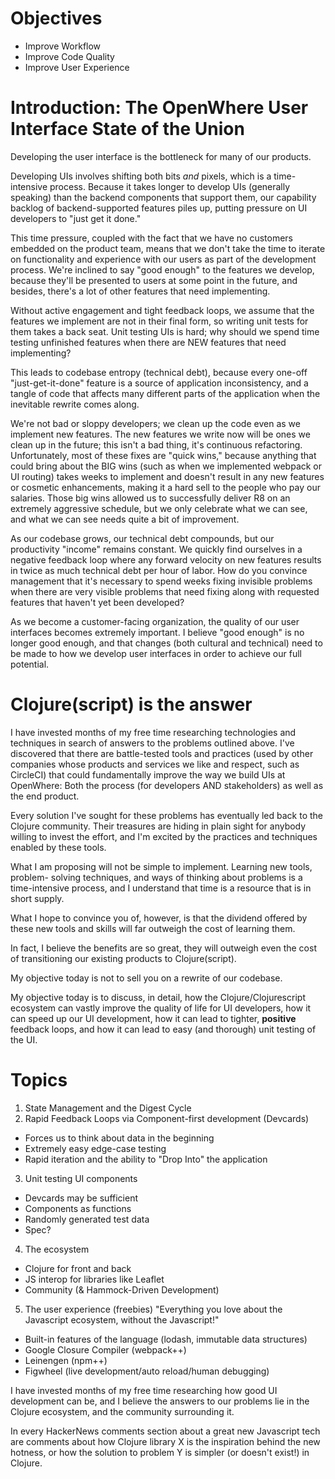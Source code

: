 # Objectives
+ Improve Workflow
+ Improve Code Quality
+ Improve User Experience

# Introduction: The OpenWhere User Interface State of the Union
Developing the user interface is the bottleneck for many of our products.

Developing UIs involves shifting both bits *and* pixels, which is a
time-intensive process. Because it takes longer to develop UIs (generally
speaking) than the backend components that support them, our capability backlog
of backend-supported features piles up, putting pressure on UI developers to
"just get it done."

This time pressure, coupled with the fact that we have no customers embedded on
the product team, means that we don't take the time to iterate on functionality and
experience with our users as part of the development process.  We're inclined to
say "good enough" to the features we develop, because they'll be presented to
users at some point in the future, and besides, there's a lot of other features
that need implementing.

Without active engagement and tight feedback loops, we assume that the features we
implement are not in their final form, so writing unit tests for them takes a
back seat. Unit testing UIs is hard; why should we spend time testing unfinished
features when there are NEW features that need implementing?

This leads to codebase entropy (technical debt), because every one-off
"just-get-it-done" feature is a source of application inconsistency, and a
tangle of code that affects many different parts of the application when the
inevitable rewrite comes along.

We're not bad or sloppy developers; we clean up the code even as we implement
new features. The new features we write now will be ones we clean up in the
future; this isn't a bad thing, it's continuous refactoring. Unfortunately, most
of these fixes are "quick wins," because anything that could bring about the BIG
wins (such as when we implemented webpack or UI routing) takes weeks to implement
and doesn't result in any new features or cosmetic enhancements, making it a hard
sell to the people who pay our salaries. Those big wins allowed us to successfully
deliver R8 on an extremely aggressive schedule, but we only celebrate what we
can see, and what we can see needs quite a bit of improvement.

As our codebase grows, our technical debt compounds, but our productivity
"income" remains constant. We quickly find ourselves in a negative feedback loop
where any forward velocity on new features results in twice as much technical
debt per hour of labor. How do you convince management that it's necessary to
spend weeks fixing invisible problems when there are very visible problems that
need fixing along with requested features that haven't yet been developed?

As we become a customer-facing organization, the quality of our user interfaces
becomes extremely important. I believe "good enough" is no longer good enough,
and that changes (both cultural and technical) need to be made to how we develop
user interfaces in order to achieve our full potential.

# Clojure(script) is the answer
I have invested months of my free time researching technologies and techniques
in search of answers to the problems outlined above. I've discovered that there
are battle-tested tools and practices (used by other companies whose products and
services we like and respect, such as CircleCI) that could fundamentally improve
the way we build UIs at OpenWhere: Both the process (for developers AND
stakeholders) as well as the end product.

Every solution I've sought for these problems has eventually led back to the
Clojure community. Their treasures are hiding in plain sight for anybody willing
to invest the effort, and I'm excited by the practices and techniques enabled by
these tools.

What I am proposing will not be simple to implement. Learning new tools, problem-
solving techniques, and ways of thinking about problems is a time-intensive
process, and I understand that time is a resource that is in short supply.

What I hope to convince you of, however, is that the dividend offered by these
new tools and skills will far outweigh the cost of learning them.

In fact, I believe the benefits are so great, they will outweigh even the cost
of transitioning our existing products to Clojure(script).

My objective today is not to sell you on a rewrite of our codebase.

My objective today is to discuss, in detail, how the Clojure/Clojurescript
ecosystem can vastly improve the quality of life for UI developers, how it can
speed up our UI development, how it can lead to tighter, **positive** feedback
loops, and how it can lead to easy (and thorough) unit testing of the UI.

# Topics
1. State Management and the Digest Cycle
2. Rapid Feedback Loops via Component-first development (Devcards)
  - Forces us to think about data in the beginning
  - Extremely easy edge-case testing
  - Rapid iteration and the ability to "Drop Into" the application
3. Unit testing UI components
  - Devcards may be sufficient
  - Components as functions
  - Randomly generated test data
  - Spec?
4. The ecosystem
  - Clojure for front and back
  - JS interop for libraries like Leaflet
  - Community (& Hammock-Driven Development)
5. The user experience (freebies)
"Everything you love about the Javascript ecosystem, without the Javascript!"
  - Built-in features of the language (lodash, immutable data structures)
  - Google Closure Compiler (webpack++)
  - Leinengen (npm++)
  - Figwheel (live development/auto reload/human debugging)




I have invested months of my free time researching how good UI development can
be, and I believe the answers to our problems lie in the Clojure ecosystem, and
the community surrounding it.

In every HackerNews comments section about a great new Javascript tech are
comments about how Clojure library X is the inspiration behind the new hotness,
or how the solution to problem Y is simpler (or doesn't exist!) in Clojure.

